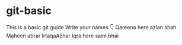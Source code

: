 # git-basic
This is a basic git guide
Write your names 👇
Qareena here
azlan shah
Maheen abrar
IrtaqaAzhar
Iqra here
saim bhai
